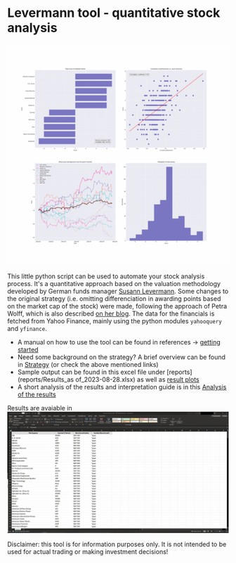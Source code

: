 Levermann tool - quantitative stock analysis
==============================

![Overview](reports/figures/2023-08-28_09-48-57_summary_pitayasmoothie-light.png)



This little python script can be used to automate your stock analysis process. It's a quantitative approach based on the valuation methodology developed by German funds manager [Susann Levermann](https://de.wikipedia.org/wiki/Susan_Levermann). Some changes to the original strategy (i.e. omitting differenciation in awarding points based on the market cap of the stock) were made, following the approach of Petra Wolff, which is also described [on her blog](https://petrawolff.blog/levermann-experiment/).
The data for the financials is fetched from Yahoo Finance, mainly using the python modules `yahooquery` and `yfinance`.


- A manual on how to use the tool can be found in references -> [getting started](docs/getting-started.rst)
- Need some background on the strategy? A brief overview can be found in [Strategy](docs/strategy.md) (or check the above mentioned links)
- Sample output can be found in this excel file under [reports](reports/Results_as of_2023-08-28.xlsx) as well as [result plots](reports/figures)
- A short analysis of the results and interpretation guide is in this [Analysis of the results](reports/analysis.md)


Results are avaiable in 
![Notebook](docs/Animation.gif)


Disclaimer: this tool is for information purposes only. It is not intended to be used for actual trading or making investment decisions!
